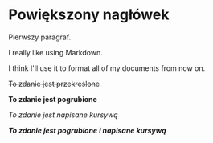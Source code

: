 

# Powiększony nagłówek


Pierwszy paragraf.

I really like using Markdown.

I think I'll use it to format all of my documents from now on.

~~To zdanie jest przekreślone~~

**To zdanie jest pogrubione**

*To zdanie jest napisane kursywą*

***To zdanie jest pogrubione i napisane kursywą***
